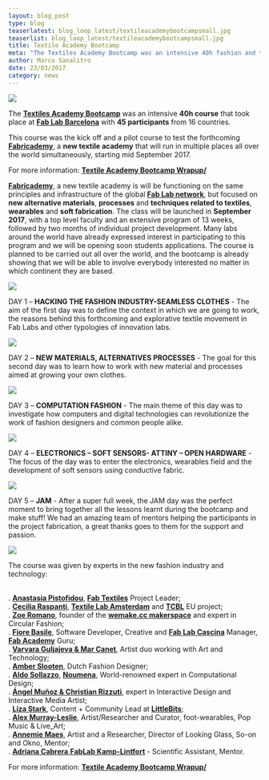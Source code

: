 ```yaml
---
layout: blog_post
type: blog
teaserlatest: blog_loop_latest/textileacademybootcampsmall.jpg
teaserlist: blog_loop_latest/textileacademybootcampsmall.jpg
title: Textile Academy Bootcamp
meta: "The Textiles Academy Bootcamp was an intensive 40h fashion and technology course that took place at Fab Lab Barcelona with 45 participants from 16 countries."
author: Marco Sanalitro
date: 23/03/2017 
category: news
---
```


<img src= "http://www.fablabbcn.org/img/blog/blog_loop_latest/bootcamp/bootcamp1.jpg" align="middle"> 
<br>

The <strong><a href="http://fablabbcn.org/event/2017/02/10/textileacademy.html">Textiles Academy Bootcamp</a></strong> was an intensive <strong>40h course</strong> that took place at <strong><a href="https://fablabbcn.org/index.html">Fab Lab Barcelona</a></strong> with <strong>45 participants</strong> from 16 countries.<br>

This course was the kick off and a pilot course to test the forthcoming <strong><a href="http://textile-academy.org/">Fabricademy</a></strong>, a <strong>new textile academy</strong> that will run in multiple places all over the world simultaneously, starting mid September 2017. <br>

For more information: <strong><a href="http://fabtextiles.org/textile-academy-bootcamp-wrapup/">Textile Academy Bootcamp Wrapup/</a></strong><br>

<strong><a href="http://textile-academy.org/">Fabricademy</a></strong>, a new textile academy is will be functioning on the same principles and infrastructure of the global <strong><a href="https://www.fablabs.io/">Fab Lab network</a></strong>, but focused on <strong>new alternative materials</strong>, <strong>processes</strong> and <strong>techniques related to textiles</strong>, <strong>wearables</strong> and <strong>soft fabrication</strong>. The class will be launched in <strong>September 2017</strong>, with a top level faculty and an extensive program of 13 weeks, followed by two months of individual project development. Many labs around the world have already expressed interest in participating to this program and we will be opening soon students applications. The course is planned to be carried out all over the world, and the bootcamp is already showing that we will be able to involve everybody interested no matter in which continent they are based.<br>

<img src= "http://www.fablabbcn.org/img/blog/blog_loop_latest/bootcamp/bootcamp2.jpg" align="middle"> 
<br>


DAY 1 – <strong>HACKING THE FASHION INDUSTRY-SEAMLESS CLOTHES</strong> - The aim of the first day was to define the context in which we are going to work, the reasons behind this forthcoming and explorative textile movement in Fab Labs and other typologies of innovation labs. 
<br>

<img src= "http://www.fablabbcn.org/img/blog/blog_loop_latest/bootcamp/bootcamp3.jpg" align="middle"> 
<br>

DAY 2 – <strong>NEW MATERIALS, ALTERNATIVES PROCESSES</strong> - The goal for this second day was to learn how to work with new material and processes aimed at growing your own clothes.<br>

<img src= "http://www.fablabbcn.org/img/blog/blog_loop_latest/bootcamp/bootcamp6.jpg" align="middle"> 
<br>

DAY 3 – <strong>COMPUTATION FASHION</strong> - The main theme of this day was to investigate how computers and digital technologies can revolutionize the work of fashion designers and common people alike.<br>

<img src= "http://www.fablabbcn.org/img/blog/blog_loop_latest/bootcamp/bootcamp4.jpg" align="middle"> 
<br>

DAY 4 – <strong>ELECTRONICS – SOFT SENSORS- ATTINY – OPEN HARDWARE</strong> - The focus of the day was to enter the electronics, wearables field and the development of soft sensors using conductive fabric.<br>

<img src= "http://www.fablabbcn.org/img/blog/blog_loop_latest/bootcamp/bootcamp7.jpg" align="middle"> 
<br>

DAY 5 – <strong>JAM</strong> - After a super full week, the JAM day was the perfect moment to bring together all the lessons learnt during the bootcamp and make stuff! We had an amazing team of mentors helping the participants in the project fabrication, a great thanks goes to them for the support and passion.<br>

<img src= "http://www.fablabbcn.org/img/blog/blog_loop_latest/bootcamp/bootcamp5.jpg" align="middle"> 
<br>

The course was given by experts in the new fashion industry and technology:<br><br>

. <strong><a href="https://www.facebook.com/anastasia.pistofidou?fref=ts">Anastasia Pistofidou</a></strong>, <strong><a href="http://fabtextiles.org/">Fab Textiles</a></strong> Project Leader;<br>
. <strong><a href="https://waag.org/en/users/cecilia-raspanti">Cecilia Raspanti</a></strong>, <strong><a href="https://waag.org/en/project/textilelab-amsterdam">Textile Lab Amsterdam</a></strong> and <strong><a href="http://tcbl.eu/">TCBL</a></strong> EU project;<br>
. <strong><a href="http://wemake.cc/chi-siamo/">Zoe Romano</a></strong>, founder of the <strong><a href="http://wemake.cc/">wemake.cc makerspace</a></strong> and expert in Circular Fashion;<br>
. <strong><a href="https://www.fablabs.io/users/130">Fiore Basile</a></strong>, Software Developer, Creative and <strong><a href="http://fablabcascina.org/">Fab Lab Cascina</a></strong> Manager, <strong><a href="http://fabacademy.org/">Fab Academy</a></strong> Guru;<br>
. <strong><a href="http://www.varvarag.info/">Varvara Guljajeva & Mar Canet</a></strong>, Artist duo working with Art and Technology;<br>
. <strong><a href="http://www.amberjaeslooten.com/">Amber Slooten</a></strong>, Dutch Fashion Designer;<br>
. <strong><a href="http://noumena.io/about/">Aldo Sollazzo</a></strong>, <strong><a href="http://noumena.io/">Noumena</a></strong>, World-renowned expert in Computational Design;<br>
. <strong><a href="http://www.cristianrizzuti.com/">Ángel Muñoz & Christian Rizzuti</a></strong>, expert in Interactive Design and Interactive Media Artist;<br>
. <strong><a href="http://thesoftcircuiteer.net/">Liza Stark</a></strong>, Content + Community Lead at <strong><a href="http://littlebits.cc/">LittleBits</a></strong>;<br>
. <strong><a href="https://en.wikipedia.org/wiki/Chicks_on_Speed">Alex Murray-Leslie</a></strong>, Artist/Researcher and Curator, foot-wearables, Pop Music & Live_Art;<br>
. <strong><a href="http://annemariemaes.net/">Annemie Maes</a></strong>, Artist and a Researcher, Director of Looking Glass, So-on and Okno, Mentor;<br>
. <strong><a href="http://archive.fabacademy.org/archives/2016/fablabkamplintfort/students/124/">Adriana Cabrera</a></strong>,<strong><a href="http://fablab.hochschule-rhein-waal.de/index.php/en/">FabLab Kamp-Lintfort</a></strong> - Scientific Assistant, Mentor.<br>

For more information: <strong><a href="http://fabtextiles.org/textile-academy-bootcamp-wrapup/">Textile Academy Bootcamp Wrapup/</a></strong>

<br>




